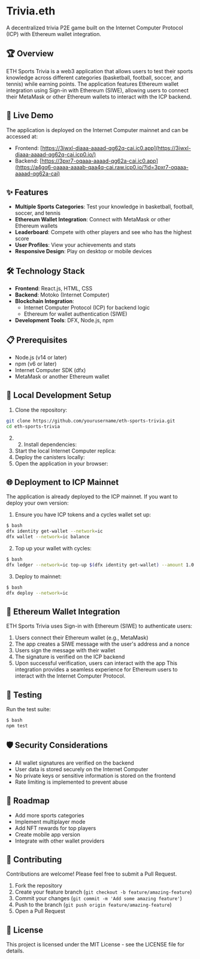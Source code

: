 # Trivia.eth

A decentralized trivia P2E game built on the Internet Computer Protocol (ICP) with Ethereum wallet integration.

## 🏆 Overview

ETH Sports Trivia is a web3 application that allows users to test their sports knowledge across different categories (basketball, football, soccer, and tennis) while earning points. The application features Ethereum wallet integration using Sign-in with Ethereum (SIWE), allowing users to connect their MetaMask or other Ethereum wallets to interact with the ICP backend.

## 🚀 Live Demo

The application is deployed on the Internet Computer mainnet and can be accessed at:
- Frontend: [https://3iwxl-diaaa-aaaad-qg62q-cai.ic0.app](https://3iwxl-diaaa-aaaad-qg62q-cai.icp0.io/)
- Backend: [https://3pxr7-oqaaa-aaaad-qg62a-cai.ic0.app](https://a4gq6-oaaaa-aaaab-qaa4q-cai.raw.icp0.io/?id=3pxr7-oqaaa-aaaad-qg62a-cai)

## ✨ Features

- **Multiple Sports Categories**: Test your knowledge in basketball, football, soccer, and tennis
- **Ethereum Wallet Integration**: Connect with MetaMask or other Ethereum wallets
- **Leaderboard**: Compete with other players and see who has the highest score
- **User Profiles**: View your achievements and stats
- **Responsive Design**: Play on desktop or mobile devices

## 🛠️ Technology Stack

- **Frontend**: React.js, HTML, CSS
- **Backend**: Motoko (Internet Computer)
- **Blockchain Integration**: 
  - Internet Computer Protocol (ICP) for backend logic
  - Ethereum for wallet authentication (SIWE)
- **Development Tools**: DFX, Node.js, npm

## 📋 Prerequisites

- Node.js (v14 or later)
- npm (v6 or later)
- Internet Computer SDK (dfx)
- MetaMask or another Ethereum wallet

## 🔧 Local Development Setup

1. Clone the repository:
```bash
git clone https://github.com/yourusername/eth-sports-trivia.git
cd eth-sports-trivia
```
2. 2. Install dependencies:
3. Start the local Internet Computer replica:
4. Deploy the canisters locally:
5. Open the application in your browser:
## 🌐 Deployment to ICP Mainnet
The application is already deployed to the ICP mainnet. If you want to deploy your own version:

1. Ensure you have ICP tokens and a cycles wallet set up:
```bash
$ bash
dfx identity get-wallet --network=ic
dfx wallet --network=ic balance
 ```

2. Top up your wallet with cycles:
```bash
$ bash
dfx ledger --network=ic top-up $(dfx identity get-wallet) --amount 1.0
 ```

3. Deploy to mainnet:
```bash
$ bash
dfx deploy --network=ic
 ```
## 🔐 Ethereum Wallet Integration
ETH Sports Trivia uses Sign-in with Ethereum (SIWE) to authenticate users:

1. Users connect their Ethereum wallet (e.g., MetaMask)
2. The app creates a SIWE message with the user's address and a nonce
3. Users sign the message with their wallet
4. The signature is verified on the ICP backend
5. Upon successful verification, users can interact with the app
This integration provides a seamless experience for Ethereum users to interact with the Internet Computer Protocol.

## 🧪 Testing
Run the test suite:

```bash
$ bash
npm test
 ```

## 🛡️ Security Considerations
- All wallet signatures are verified on the backend
- User data is stored securely on the Internet Computer
- No private keys or sensitive information is stored on the frontend
- Rate limiting is implemented to prevent abuse
  
## 🚧 Roadmap
- Add more sports categories
- Implement multiplayer mode
- Add NFT rewards for top players
- Create mobile app version
- Integrate with other wallet providers
## 🤝 Contributing
Contributions are welcome! Please feel free to submit a Pull Request.

1. Fork the repository
2. Create your feature branch (`git checkout -b feature/amazing-feature`)
3. Commit your changes (`git commit -m 'Add some amazing feature'`)
4. Push to the branch (`git push origin feature/amazing-feature`)
5. Open a Pull Request

## 📄 License
This project is licensed under the MIT License - see the LICENSE file for details.

